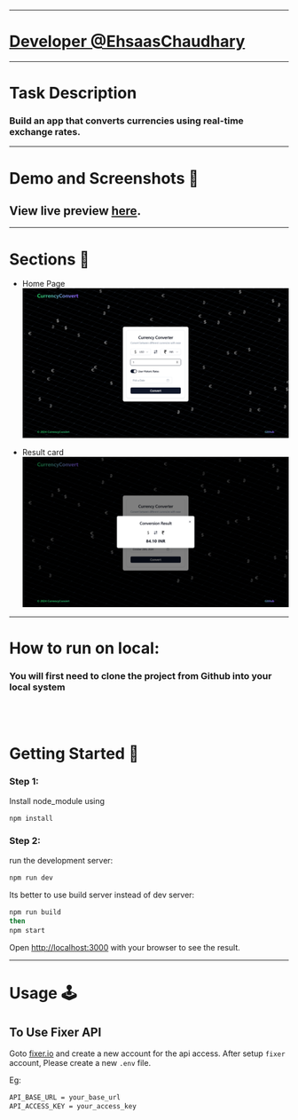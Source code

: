 

---
# [Developer @EhsaasChaudhary ](https://github.com/EhsaasChaudhary)

---

# Task Description

### Build an app that converts currencies using real-time exchange rates.

---

# Demo and Screenshots :movie_camera:

## View live preview [here](ec-currency-exchange.vercel.app).


---

# Sections :bookmark:

- Home Page
![](./public/image/home.png)

- Result card
![](./public/image/result.png)

---

# How to run on local:

### You will first need to clone the project from Github into your local system


## <br />

# Getting Started :dart:

### Step 1:
Install node_module using 
```bash
npm install
```

### Step 2:
run the development server:

```bash
npm run dev
```
Its better to use build server instead of dev server:
```bash
npm run build
then
npm start
```

Open [http://localhost:3000](http://localhost:3000) with your browser to see the result.

---

# Usage :joystick:
## To Use Fixer API

Goto [fixer.io](https://fixer.io) and create a new account for the api access. After setup `fixer` account, Please create a new `.env` file.

Eg:

```env
API_BASE_URL = your_base_url
API_ACCESS_KEY = your_access_key
```

